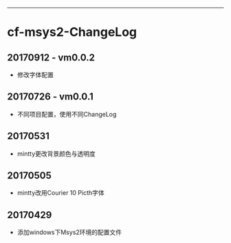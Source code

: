---
# cf-msys2-ChangeLog

## 20170912 - vm0.0.2
 - 修改字体配置

## 20170726 - vm0.0.1
 - 不同项目配置，使用不同ChangeLog



## 20170531
 - mintty更改背景颜色与透明度

## 20170505
 - mintty改用Courier 10 Picth字体

## 20170429
 - 添加windows下Msys2环境的配置文件
